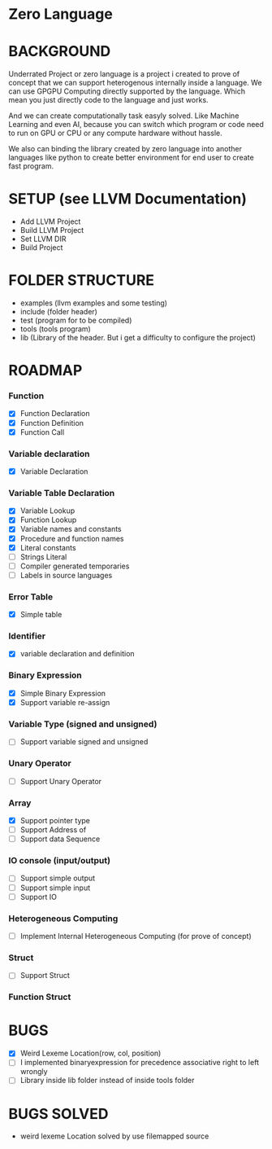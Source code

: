 # Zero Language

# BACKGROUND

Underrated Project or zero language is a project i created to prove of concept that we can support heterogenous internally inside a language. We can use GPGPU Computing directly supported by the language. Which mean you just directly code to the language and just works.

And we can create computationally task easyly solved. Like Machine Learning and even AI, because you can switch which program or code need to run on GPU or CPU or any compute hardware without hassle.

We also can binding the library created by zero language into another languages like python to create better environment for end user to create fast program.

# SETUP (see LLVM Documentation)

- Add LLVM Project
- Build LLVM Project
- Set LLVM DIR
- Build Project

# FOLDER STRUCTURE

- examples (llvm examples and some testing)
- include (folder header)
- test (program for to be compiled)
- tools (tools program)
- lib (Library of the header. But i get a difficulty to configure the project)

# ROADMAP

### Function

- [x] Function Declaration
- [x] Function Definition
- [x] Function Call

### Variable declaration

- [x] Variable Declaration

### Variable Table Declaration

- [x] Variable Lookup
- [x] Function Lookup
- [x] Variable names and constants
- [x] Procedure and function names
- [x] Literal constants
- [ ] Strings Literal
- [ ] Compiler generated temporaries
- [ ] Labels in source languages

### Error Table

- [x] Simple table

### Identifier

- [x] variable declaration and definition

### Binary Expression

- [x] Simple Binary Expression
- [x] Support variable re-assign

### Variable Type (signed and unsigned)

- [ ] Support variable signed and unsigned

### Unary Operator

- [ ] Support Unary Operator

### Array

- [x] Support pointer type
- [ ] Support Address of
- [ ] Support data Sequence

### IO console (input/output)

- [ ] Support simple output
- [ ] Support simple input
- [ ] Support IO

### Heterogeneous Computing

- [ ] Implement Internal Heterogeneous Computing (for prove of concept)

### Struct

- [ ] Support Struct

### Function Struct

# BUGS

- [x] Weird Lexeme Location(row, col, position)
- [ ] I implemented binaryexpression for precedence associative right to left wrongly
- [ ] Library inside lib folder instead of inside tools folder

# BUGS SOLVED

- weird lexeme Location solved by use filemapped source
